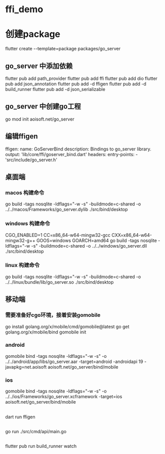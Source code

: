# ffi_demo

# 创建package
flutter create --template=package packages/go_server

## go_server 中添加依赖
flutter pub add path_provider
flutter pub add ffi
flutter pub add dio
flutter pub add json_annotation
flutter pub add -d ffigen
flutter pub add -d build_runner
flutter pub add -d json_serializable

## go_server 中创建go工程
go mod init aoisoft.net/go_server

## 编辑ffigen
ffigen:
  name: GoServerBind
  description: Bindings to go_server library.
  output: 'lib/core/ffi/goserver_bind.dart'
  headers:
    entry-points:
      - 'src/include/go_server.h'

## 桌面端
### macos 构建命令
go build -tags nosqlite -ldflags="-w -s" -buildmode=c-shared -o ../../macos/Frameworks/go_server.dylib ./src/bind/desktop
### windows 构建命令
CGO_ENABLED=1 CC=x86_64-w64-mingw32-gcc CXX=x86_64-w64-mingw32-g++ GOOS=windows GOARCH=amd64 go build -tags nosqlite -ldflags="-w -s" -buildmode=c-shared -o ../../windows/go_server.dll ./src/bind/desktop
### linux 构建命令
go build -tags nosqlite -ldflags="-w -s" -buildmode=c-shared -o ../../linux/bundle/lib/go_server.so ./src/bind/desktop

## 移动端
### 需要准备好cgo环境，接着安装gomobile
go install golang.org/x/mobile/cmd/gomobile@latest
go get golang.org/x/mobile/bind
gomobile init
### android
gomobile bind -tags nosqlite -ldflags="-w -s" -o ../../android/app/libs/go_server.aar -target=android -androidapi 19 -javapkg=net.aoisoft aoisoft.net/go_server/bind/mobile
### ios
gomobile bind -tags nosqlite -ldflags="-w -s" -o ../../ios/Frameworks/go_server.xcframework -target=ios aoisoft.net/go_server/bind/mobile

## 
dart run ffigen


## 
go run ./src/cmd/api/main.go

## 
flutter pub run build_runner watch